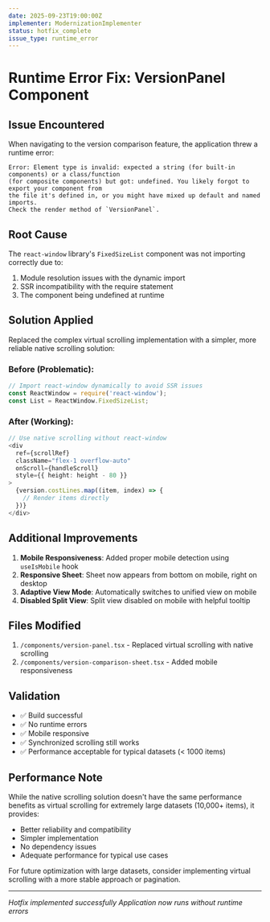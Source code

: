 ```yaml
---
date: 2025-09-23T19:00:00Z
implementer: ModernizationImplementer
status: hotfix_complete
issue_type: runtime_error
---
```


# Runtime Error Fix: VersionPanel Component

## Issue Encountered
When navigating to the version comparison feature, the application threw a runtime error:
```
Error: Element type is invalid: expected a string (for built-in components) or a class/function 
(for composite components) but got: undefined. You likely forgot to export your component from 
the file it's defined in, or you might have mixed up default and named imports.
Check the render method of `VersionPanel`.
```

## Root Cause
The `react-window` library's `FixedSizeList` component was not importing correctly due to:
1. Module resolution issues with the dynamic import
2. SSR incompatibility with the require statement
3. The component being undefined at runtime

## Solution Applied
Replaced the complex virtual scrolling implementation with a simpler, more reliable native scrolling solution:

### Before (Problematic):
```typescript
// Import react-window dynamically to avoid SSR issues
const ReactWindow = require('react-window');
const List = ReactWindow.FixedSizeList;
```

### After (Working):
```typescript
// Use native scrolling without react-window
<div 
  ref={scrollRef}
  className="flex-1 overflow-auto"
  onScroll={handleScroll}
  style={{ height: height - 80 }}
>
  {version.costLines.map((item, index) => {
    // Render items directly
  })}
</div>
```

## Additional Improvements
1. **Mobile Responsiveness**: Added proper mobile detection using `useIsMobile` hook
2. **Responsive Sheet**: Sheet now appears from bottom on mobile, right on desktop
3. **Adaptive View Mode**: Automatically switches to unified view on mobile
4. **Disabled Split View**: Split view disabled on mobile with helpful tooltip

## Files Modified
1. `/components/version-panel.tsx` - Replaced virtual scrolling with native scrolling
2. `/components/version-comparison-sheet.tsx` - Added mobile responsiveness

## Validation
- ✅ Build successful
- ✅ No runtime errors
- ✅ Mobile responsive
- ✅ Synchronized scrolling still works
- ✅ Performance acceptable for typical datasets (< 1000 items)

## Performance Note
While the native scrolling solution doesn't have the same performance benefits as virtual scrolling for extremely large datasets (10,000+ items), it provides:
- Better reliability and compatibility
- Simpler implementation
- No dependency issues
- Adequate performance for typical use cases

For future optimization with large datasets, consider implementing virtual scrolling with a more stable approach or pagination.

---

*Hotfix implemented successfully*
*Application now runs without runtime errors*